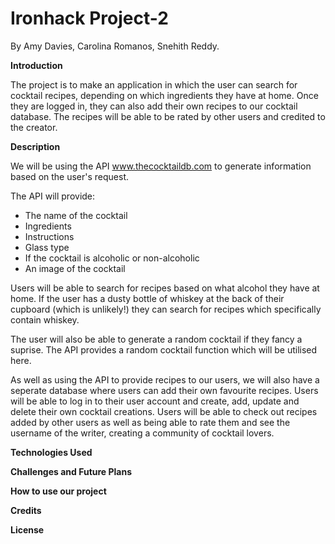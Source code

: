# Ironhack Project-2 
By Amy Davies, Carolina Romanos, Snehith Reddy.

**Introduction**

The project is to make an application in which the user can search for cocktail recipes, depending on which ingredients they have at home. Once they are logged in, they can also add their own recipes to our cocktail database. The recipes will be able to be rated by other users and credited to the creator.

**Description**

We will be using the API www.thecocktaildb.com to generate information based on the user's request.

The API will provide:

- The name of the cocktail
- Ingredients
- Instructions
- Glass type
- If the cocktail is alcoholic or non-alcoholic
- An image of the cocktail

Users will be able to search for recipes based on what alcohol they have at home. If the user has a dusty bottle of whiskey at the back of their cupboard (which is unlikely!) they can search for recipes which specifically contain whiskey.

The user will also be able to generate a random cocktail if they fancy a suprise. The API provides a random cocktail function which will be utilised here.

As well as using the API to provide recipes to our users, we will also have a seperate database where users can add their own favourite recipes. Users will be able to log in to their user account and create, add, update and delete their own cocktail creations. Users will be able to check out recipes added by other users as well as being able to rate them and see the username of the writer, creating a community of cocktail lovers. 

**Technologies Used**

**Challenges and Future Plans**

**How to use our project**

**Credits**

**License**



